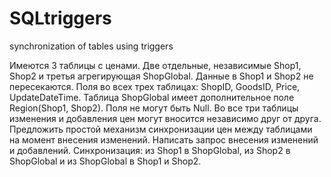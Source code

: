 # SQLtriggers
synchronization of tables using triggers

Имеются 3 таблицы с ценами. Две отдельные, независимые Shop1, Shop2 и третья агрегирующая ShopGlobal.
Данные в Shop1 и Shop2 не пересекаются.
Поля во всех трех таблицах: ShopID, GoodsID, Price, UpdateDateTime. Таблица ShopGlobal имеет дополнительное поле Region(Shop1, Shop2).
Поля не могут быть Null.
Во все три таблицы изменения и добавления цен могут вносится независимо друг от друга.
Предложить простой механизм синхронизации цен между таблицами на момент внесения изменений.
Написать запрос внесения изменений и добавлений.
Синхронизация: из Shop1 в ShopGlobal, из Shop2 в ShopGlobal и из ShopGlobal в Shop1 и Shop2.
